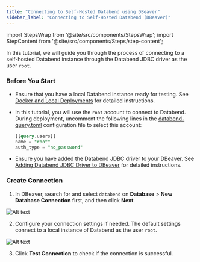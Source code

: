 ```yaml
---
title: "Connecting to Self-Hosted Databend using DBeaver"
sidebar_label: "Connecting to Self-Hosted Databend (DBeaver)"
---
```


import StepsWrap from '@site/src/components/StepsWrap';
import StepContent from '@site/src/components/Steps/step-content';

In this tutorial, we will guide you through the process of connecting to a self-hosted Databend instance through the Databend JDBC driver as the user `root`.

<StepsWrap>
<StepContent number="1">

### Before You Start

- Ensure that you have a local Databend instance ready for testing. See [Docker and Local Deployments](/guides/deploy/deploy/non-production/deploying-local) for detailed instructions.
- In this tutorial, you will use the `root` account to connect to Databend. During deployment, uncomment the following lines in the [databend-query.toml](https://github.com/datafuselabs/databend/blob/main/scripts/distribution/configs/databend-query.toml) configuration file to select this account:

  ```sql title="databend-query.toml"
  [[query.users]]
  name = "root"
  auth_type = "no_password"
  ```

- Ensure you have added the Databend JDBC driver to your DBeaver. See [Adding Databend JDBC Driver to DBeaver](/guides/sql-clients/jdbc/#adding-databend-jdbc-driver-to-dbeaver) for detailed instructions.

</StepContent>
<StepContent number="2">

### Create Connection

1. In DBeaver, search for and select `databend` on **Database** > **New Database Connection** first, and then click **Next**.

![Alt text](/img/integration/jdbc-new-driver.png)

2. Configure your connection settings if needed. The default settings connect to a local instance of Databend as the user `root`.

![Alt text](/img/integration/jdbc-connect.png)

3. Click **Test Connection** to check if the connection is successful.

</StepContent>
</StepsWrap>
